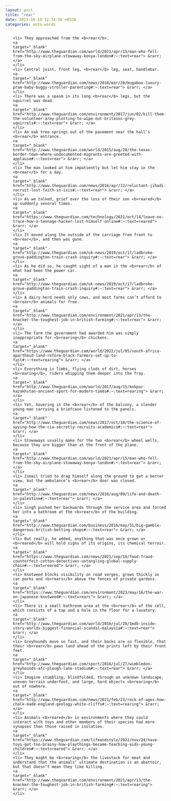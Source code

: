 ```yaml
---
layout: post
title: "rear"
date: 2023-10-10 12:34:56 +0530
categories: auto-words
---
```

<ol>

    <li> They approached from the <b>rear</b>.
    <a 
    target="_blank" 
    href="http://www.theguardian.com/world/2021/apr/15/man-who-fell-from-the-sky-airplane-stowaway-kenya-london#:~:text=rear"> &rarr; </a>
    </li>
    <li> Central joint, front leg, <b>rear</b> leg, seat, handlebar.
    <a 
    target="_blank" 
    href="http://www.theguardian.com/news/2018/mar/20/bugaboo-luxury-pram-baby-buggy-stroller-parenting#:~:text=rear"> &rarr; </a>
    </li>
    <li> There was a spasm in its long <b>rear</b> legs, but the squirrel was dead.
    <a 
    target="_blank" 
    href="http://www.theguardian.com/environment/2017/jun/02/kill-them-the-volunteer-army-plotting-to-wipe-out-britains-grey-squirrels#:~:text=rear"> &rarr; </a>
    </li>
    <li> An oak tree springs out of the pavement near the hall’s <b>rear</b> entrance.
    <a 
    target="_blank" 
    href="http://www.theguardian.com/world/2015/aug/20/the-texas-border-town-where-undocumented-migrants-are-greeted-with-applause#:~:text=rear"> &rarr; </a>
    </li>
    <li> The man looked at him impatiently but let him stay in the <b>rear</b> for a day.
    <a 
    target="_blank" 
    href="http://www.theguardian.com/news/2016/apr/12/reluctant-jihadi-recruit-lost-faith-in-isis#:~:text=rear"> &rarr; </a>
    </li>
    <li> As we talked, grief over the loss of their son <b>reared</b> up suddenly several times.
    <a 
    target="_blank" 
    href="https://www.theguardian.com/technology/2021/oct/14/leave-no-trace-how-a-teenage-hacker-lost-himself-online#:~:text=reared"> &rarr; </a>
    </li>
    <li> It moved along the outside of the carriage from front to <b>rear</b>, and then was gone.
    <a 
    target="_blank" 
    href="http://www.theguardian.com/uk-news/2019/oct/17/ladbroke-grove-paddington-train-crash-inquiry#:~:text=rear"> &rarr; </a>
    </li>
    <li> As he did so, he caught sight of a man in the <b>rear</b> of what had been the power car.
    <a 
    target="_blank" 
    href="http://www.theguardian.com/uk-news/2019/oct/17/ladbroke-grove-paddington-train-crash-inquiry#:~:text=rear"> &rarr; </a>
    </li>
    <li> A dairy herd needs only cows, and most farms can’t afford to <b>rear</b> animals for free.
    <a 
    target="_blank" 
    href="http://www.theguardian.com/environment/2021/apr/13/the-knacker-the-toughest-job-in-british-farming#:~:text=rear"> &rarr; </a>
    </li>
    <li> The farm the government had awarded him was simply inappropriate for <b>rearing</b> chickens.
    <a 
    target="_blank" 
    href="https://www.theguardian.com/world/2022/jul/05/south-africa-apartheid-land-reform-black-farmers-set-up-to-fail#:~:text=rearing"> &rarr; </a>
    </li>
    <li> Everything is limbs, flying clods of dirt, horses <b>rearing</b>, riders whipping them deeper into the fray.
    <a 
    target="_blank" 
    href="http://www.theguardian.com/world/2017/aug/15/kokpar-kazakhstan-ancient-sport-for-modern-times#:~:text=rearing"> &rarr; </a>
    </li>
    <li> Yet, hovering in the <b>rear</b> of the balcony, a slender young man carrying a briefcase listened to the panels.
    <a 
    target="_blank" 
    href="http://www.theguardian.com/news/2017/oct/10/the-science-of-spying-how-the-cia-secretly-recruits-academics#:~:text=rear"> &rarr; </a>
    </li>
    <li> Stowaways usually make for the two <b>rear</b> wheel wells, because they are bigger than at the front of the plane.
    <a 
    target="_blank" 
    href="http://www.theguardian.com/world/2021/apr/15/man-who-fell-from-the-sky-airplane-stowaway-kenya-london#:~:text=rear"> &rarr; </a>
    </li>
    <li> Ismail tried to drag himself along the ground to get a better view, but the ambulance’s <b>rear</b> door was closed.
    <a 
    target="_blank" 
    href="http://www.theguardian.com/news/2016/aug/09/life-and-death-in-palestine#:~:text=rear"> &rarr; </a>
    </li>
    <li> Singh pushed her backwards through the service area and forced her into a bathroom at the <b>rear</b> of the building.
    <a 
    target="_blank" 
    href="http://www.theguardian.com/business/2016/may/31/big-gamble-dangerous-british-betting-shops#:~:text=rear"> &rarr; </a>
    </li>
    <li> But really, he added, anything that was once grown or <b>reared</b> will hold signs of its origins, its chemical terroir.
    <a 
    target="_blank" 
    href="https://www.theguardian.com/news/2021/sep/16/food-fraud-counterfeit-cotton-detectives-untangling-global-supply-chain#:~:text=reared"> &rarr; </a>
    </li>
    <li> Knotweed blocks visibility on road verges, grows thickly in car parks and <b>rears</b> above the fences of private gardens.
    <a 
    target="_blank" 
    href="https://www.theguardian.com/environment/2023/may/16/the-war-on-japanese-knotweed#:~:text=rears"> &rarr; </a>
    </li>
    <li> There is a small bathroom area at the <b>rear</b> of the cell, which consists of a tap and a hole in the floor for a lavatory.
    <a 
    target="_blank" 
    href="http://www.theguardian.com/world/2016/jul/28/1mdb-inside-story-worlds-biggest-financial-scandal-malaysia#:~:text=rear"> &rarr; </a>
    </li>
    <li> Greyhounds move so fast, and their backs are so flexible, that their <b>rear</b> paws land ahead of the prints left by their front feet.
    <a 
    target="_blank" 
    href="http://www.theguardian.com/sport/2016/jul/27/wimbledon-greyhounds-afc-plough-lane-stadium#:~:text=rear"> &rarr; </a>
    </li>
    <li> Imagine stumbling, blindfolded, through an unknown landscape, uneven terrain underfoot, and large, hard objects <b>rearing</b> out of nowhere.
    <a 
    target="_blank" 
    href="http://www.theguardian.com/news/2021/feb/23/rock-of-ages-how-chalk-made-england-geology-white-cliffs#:~:text=rearing"> &rarr; </a>
    </li>
    <li> Animals <b>reared</b> in environments where they could interact with toys and other members of their species had more synapses than those raised in isolation.
    <a 
    target="_blank" 
    href="https://www.theguardian.com/lifeandstyle/2022/nov/24/have-toys-got-too-brainy-how-playthings-became-teaching-aids-young-children#:~:text=reared"> &rarr; </a>
    </li>
    <li> They might be <b>rearing</b> the livestock for meat and understand that the animals’ ultimate destination is an abattoir, but that doesn’t mean they like killing.
    <a 
    target="_blank" 
    href="http://www.theguardian.com/environment/2021/apr/13/the-knacker-the-toughest-job-in-british-farming#:~:text=rearing"> &rarr; </a>
    </li>